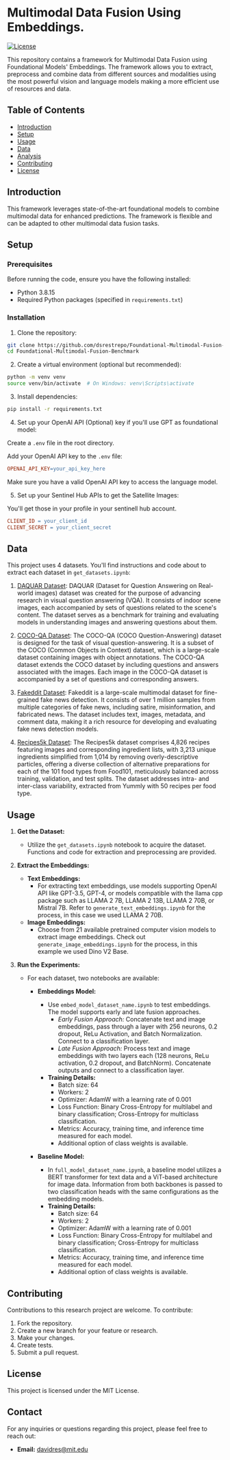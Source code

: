 # Multimodal Data Fusion Using Embeddings.

[![License](https://img.shields.io/badge/license-MIT-blue.svg)](LICENSE)

This repository contains a framework for Multimodal Data Fusion using Foundational Models' Embeddings. The framework allows you to extract, preprocess and combine data from different sources and modalities using the most powerful vision and language models making a more efficient use of resources and data.

## Table of Contents

- [Introduction](#introduction)
- [Setup](#setup)
- [Usage](#usage)
- [Data](#data)
- [Analysis](#analysis)
- [Contributing](#contributing)
- [License](#license)

## Introduction

This framework leverages state-of-the-art foundational models to combine multimodal data for enhanced predictions. The framework is flexible and can be adapted to other multimodal data fusion tasks.

## Setup

### Prerequisites

Before running the code, ensure you have the following installed:

- Python 3.8.15
- Required Python packages (specified in `requirements.txt`)

### Installation

1. Clone the repository:

```bash
git clone https://github.com/dsrestrepo/Foundational-Multimodal-Fusion-Benchmark.git
cd Foundational-Multimodal-Fusion-Benchmark
```

2. Create a virtual environment (optional but recommended):

```bash
python -m venv venv
source venv/bin/activate  # On Windows: venv\Scripts\activate
```

3. Install dependencies:

```bash
pip install -r requirements.txt
```

4. Set up your OpenAI API (Optional) key if you'll use GPT as foundational model:

Create a `.env` file in the root directory.

Add your OpenAI API key to the `.env` file:

```makefile
OPENAI_API_KEY=your_api_key_here
```
Make sure you have a valid OpenAI API key to access the language model.

5. Set up your Sentinel Hub APIs to get the Satellite Images:

You'll get those in your profile in your sentinell hub account.

```makefile
CLIENT_ID = your_client_id
CLIENT_SECRET = your_client_secret
```


## Data

This project uses 4 datasets. You'll find instructions and code about to extract each dataset in `get_datasets.ipynb`:

1. [DAQUAR Dataset](https://www.mpi-inf.mpg.de/departments/computer-vision-and-machine-learning/research/vision-and-language/visual-turing-challenge#c7057): DAQUAR (Dataset for Question Answering on Real-world images) dataset was created for the purpose of advancing research in visual question answering (VQA). It consists of indoor scene images, each accompanied by sets of questions related to the scene's content. The dataset serves as a benchmark for training and evaluating models in understanding images and answering questions about them.

2. [COCO-QA Dataset](https://www.cs.toronto.edu/~mren/research/imageqa/data/cocoqa/): The COCO-QA (COCO Question-Answering) dataset is designed for the task of visual question-answering. It is a subset of the COCO (Common Objects in Context) dataset, which is a large-scale dataset containing images with object annotations. The COCO-QA dataset extends the COCO dataset by including questions and answers associated with the images. Each image in the COCO-QA dataset is accompanied by a set of questions and corresponding answers.

3. [Fakeddit Dataset](https://fakeddit.netlify.app/): Fakeddit is a large-scale multimodal dataset for fine-grained fake news detection. It consists of over 1 million samples from multiple categories of fake news, including satire, misinformation, and fabricated news. The dataset includes text, images, metadata, and comment data, making it a rich resource for developing and evaluating fake news detection models.

4. [Recipes5k Dataset](http://www.ub.edu/cvub/recipes5k/): The Recipes5k dataset comprises 4,826 recipes featuring images and corresponding ingredient lists, with 3,213 unique ingredients simplified from 1,014 by removing overly-descriptive particles, offering a diverse collection of alternative preparations for each of the 101 food types from Food101, meticulously balanced across training, validation, and test splits. The dataset addresses intra- and inter-class variability, extracted from Yummly with 50 recipes per food type.

## Usage

1. **Get the Dataset:**
    - Utilize the `get_datasets.ipynb` notebook to acquire the dataset. Functions and code for extraction and preprocessing are provided.

2. **Extract the Embeddings:**
    - **Text Embeddings:**
        - For extracting text embeddings, use models supporting OpenAI API like GPT-3.5, GPT-4, or models compatible with the llama cpp package such as LLAMA 2 7B, LLAMA 2 13B, LLAMA 2 70B, or Mistral 7B. Refer to `generate_text_embeddings.ipynb` for the process, in this case we used LLAMA 2 70B.
    - **Image Embeddings:**
        - Choose from 21 available pretrained computer vision models to extract image embeddings. Check out `generate_image_embeddings.ipynb` for the process, in this example we used Dino V2 Base.

3. **Run the Experiments:**
    - For each dataset, two notebooks are available:
        - **Embeddings Model:**
            - Use `embed_model_dataset_name.ipynb` to test embeddings. The model supports early and late fusion approaches.
                - *Early Fusion Approach:* Concatenate text and image embeddings, pass through a layer with 256 neurons, 0.2 dropout, ReLu Activation, and Batch Normalization. Connect to a classification layer.
                - *Late Fusion Approach:* Process text and image embeddings with two layers each (128 neurons, ReLu activation, 0.2 dropout, and BatchNorm). Concatenate outputs and connect to a classification layer.
            - **Training Details:**
                - Batch size: 64
                - Workers: 2
                - Optimizer: AdamW with a learning rate of 0.001
                - Loss Function: Binary Cross-Entropy for multilabel and binary classification; Cross-Entropy for multiclass classification.
                - Metrics: Accuracy, training time, and inference time measured for each model.
                - Additional option of class weights is available.

        - **Baseline Model:**
            - In `full_model_dataset_name.ipynb`, a baseline model utilizes a BERT transformer for text data and a ViT-based architecture for image data. Information from both backbones is passed to two classification heads with the same configurations as the embedding models.
            - **Training Details:**
                - Batch size: 64
                - Workers: 2
                - Optimizer: AdamW with a learning rate of 0.001
                - Loss Function: Binary Cross-Entropy for multilabel and binary classification; Cross-Entropy for multiclass classification.
                - Metrics: Accuracy, training time, and inference time measured for each model.
                - Additional option of class weights is available.

## Contributing
Contributions to this research project are welcome. To contribute:

1. Fork the repository.
2. Create a new branch for your feature or research.
3. Make your changes.
4. Create tests.
5. Submit a pull request.


## License
This project is licensed under the MIT License.


## Contact

For any inquiries or questions regarding this project, please feel free to reach out:

- **Email:** davidres@mit.edu
